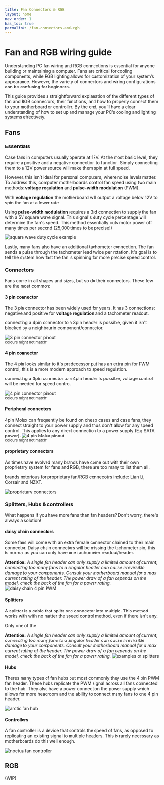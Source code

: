 ```yaml
---
title: Fan Connectors & RGB
layout: home
nav_order: 1
has_toc: true
permalink: /fan-connectors-and-rgb
---
```


# Fan and RGB wiring guide
Understanding PC fan wiring and RGB connections is essential for anyone building or maintaining a computer. Fans are critical for cooling components, while RGB lighting allows for customization of your system’s appearance. However, the variety of connectors and wiring configurations can be confusing for beginners.

This guide provides a straightforward explanation of the different types of fan and RGB connectors, their functions, and how to properly connect them to your motherboard or controller. By the end, you’ll have a clear understanding of how to set up and manage your PC’s cooling and lighting systems effectively.

## Fans
### Essentials
Case fans in computers usually operate at 12V. At the most basic level, they require a positive and a negative connection to function. Simply connecting them to a 12V power source will make them spin at full speed.

However, this isn’t ideal for personal computers, where noise levels matter. To address this, computer motherboards control fan speed using two main methods: **voltage regulation** and **pulse-width modulation** (PWM). 

With **voltage regulation** the motherboard will output a voltage below 12V to spin the fan at a lower rate. 

Using **pulse-width modulation** requires a 3rd connection to supply the fan with a 5V square wave signal. This signal's duty cycle percentage will determine the fan's speed. This method essentially cuts motor power off many times per second (25,000 times to be precise!)

![square wave duty cycle example](https://i.imgur.com/G2VhseE.png) <!--image without timeframe: https://i.imgur.com/TAV8hpr.png-->

Lastly, many fans also have an additional tachometer connection. The fan sends a pulse through the tachometer lead twice per rotation. It's goal is to tell the system how fast the fan is spinning for more precise speed control. 
### Connectors

Fans come in all shapes and sizes, but so do their connectors. These few are the most common:
#### 3 pin connector
The 3 pin connector has been widely used for years. It has 3 connections: negative and positive for **voltage regulation** and a tachometer readout. 

connecting a 4pin connector to a 3pin header is possible, given it isn't blocked by a neighbourin component/connector.


![3 pin connector pinout](https://i.imgur.com/TzcMQ8i.png) 
<br><sup>colours might not match*</sup>


#### 4 pin connector
The 4 pin looks similar to it's predecessor put has an extra pin for PWM control, this is a more modern approach to speed regulation.

connecting a 3pin connector to a 4pin header is possible, voltage control will be needed for speed control.

![4 pin connector pinout](https://i.imgur.com/XAUrjZM.png)
<br><sup>colours might not match*</sup>



#### Peripheral connectors
4pin Molex can frequently be found on cheap cases and case fans, they connect straight to your power supply and thus don't allow for any speed control. This applies to any direct connection to a power supply (E.g SATA power).
![4 pin Molex pinout](https://i.imgur.com/sMkmC6o.png)
<br><sup>colours might not match*</sup>


#### proprietary connectors
As times have evolved many brands have come out with their own proprietary system for fans and RGB, there are too many to list them all. 

brands notorious for proprietary fan/RGB connecotrs include: Lian Li, Corsair and NZXT.

![proprietary connectors](https://i.imgur.com/ZKLg0CA.png)


### Splitters, Hubs & controllers
What happens if you have more fans than fan headers? Don't worry, there's always a solution!

#### daisy chain connectors
Some fans will come with an extra female connector chained to their main connector.
Daisy chain connectors will be missing the tachometer pin, this is normal as you can only have one tachometer readout/header.

**Attention:** *A single fan header can only supply a limited amount of current, connecting too many fans to a singular header can cause irrevirsible damage to your components. Consult your motherboard manual for a max current rating of the header. The power draw of a fan depends on the model, check the back of the fan for a power rating.*
![daisy chain 4 pin PWM](https://i.imgur.com/qfxLnnR.png)
#### Splitters
A splitter is a cable that splits one connector into multiple. This method works with with no matter the speed control method, even if there isn't any. 

Only one of the 

**Attention:** *A single fan header can only supply a limited amount of current, connecting too many fans to a singular header can cause irrevirsible damage to your components. Consult your motherboard manual for a max current rating of the header. The power draw of a fan depends on the model, check the back of the fan for a power rating.*
![examples of splitters](https://i.imgur.com/NlnHwV2.png)

#### Hubs
Theres many types of fan hubs but most commonly they use the 4 pin PWM fan header.
These hubs replicate the PWM signal across all fans connected to the hub. They also have a power connection the power supply which allows for more headroom and the ability to connect many fans to one 4 pin header.

![arctic fan hub](https://i.imgur.com/4JsouQ5.png)

#### Controllers
A fan controller is a device that controls the speed of fans, as opposed to replicating an existing signal to multiple headers. This is rarely necessary as motherboards do this well enough.

![noctua fan controller](https://i.imgur.com/kayLaOB.png)


## RGB
(WIP)
